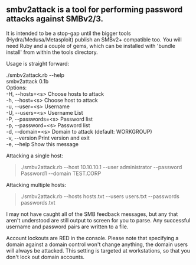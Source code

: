 ## smbv2attack is a tool for performing password attacks against SMBv2/3. 
It is intended to be a stop-gap until the bigger tools (Hydra/Medusa/Metasploit) publish an SMBv2+ compatible too.
You will need Ruby and a couple of gems, which can be installed with 'bundle install' from within the tools directory.

Usage is straight forward:

./smbv2attack.rb --help  
smbv2attack 0.1b  
Options:  
  -H, --hosts=\<s>        Choose hosts to attack  
  -h, --host=\<s>         Choose host to attack  
  -u, --user=\<s>         Username  
  -U, --users=\<s>        Username List  
  -P, --passwords=\<s>    Password list  
  -p, --password=\<s>     Password list  
  -d, --domain=\<s>       Domain to attack (default: WORKGROUP)  
  -v, --version          Print version and exit  
  -e, --help             Show this message
  
  Attacking a single host:
  > ./smbv2attack.rb --host 10.10.10.1 --user administrator --password Password1 --domain TEST.CORP
  
  Attacking multiple hosts:
  > ./smbv2attack.rb --hosts hosts.txt --users users.txt --passwords passwords.txt

I may not have caught all of the SMB feedback messages, but any that aren't understood are still output to screen for you to parse. Any successful username and password pairs are written to a file.

Account lockouts are RED in the console.
Please note that specifying a domain against a domain control won't change anything, the domain users will always be attacked. This setting is targeted at workstations, so that you don't lock out domain accounts.
